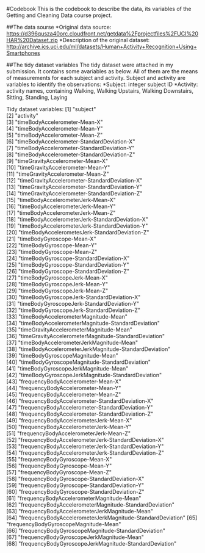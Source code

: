 
#Codebook
This is the codebook to describe the data, its variables of the Getting and Cleaning Data course project.

##The data sourse
  *Original data source: https://d396qusza40orc.cloudfront.net/getdata%2Fprojectfiles%2FUCI%20HAR%20Dataset.zip
  *Description of the original dataset: http://archive.ics.uci.edu/ml/datasets/Human+Activity+Recognition+Using+Smartphones

##The tidy dataset variables
The tidy dataset were attached in my submission. It contains some avariables as below. All of them are the means of measurements for each subject and activity.
Subject and activity are variables to identify the observations:
  *Subject: integer subject ID
  *Activity: activity names, containing Walking, Walking Upstairs, Walking Downstairs, Sitting, Standing, Laying
  
Tidy dataset variables:
 [1] "subject"                                                  
 [2] "activity"                                                 
 [3] "timeBodyAccelerometer-Mean-X"                             
 [4] "timeBodyAccelerometer-Mean-Y"                             
 [5] "timeBodyAccelerometer-Mean-Z"                             
 [6] "timeBodyAccelerometer-StandardDeviation-X"                
 [7] "timeBodyAccelerometer-StandardDeviation-Y"                
 [8] "timeBodyAccelerometer-StandardDeviation-Z"                
 [9] "timeGravityAccelerometer-Mean-X"                          
[10] "timeGravityAccelerometer-Mean-Y"                          
[11] "timeGravityAccelerometer-Mean-Z"                          
[12] "timeGravityAccelerometer-StandardDeviation-X"             
[13] "timeGravityAccelerometer-StandardDeviation-Y"             
[14] "timeGravityAccelerometer-StandardDeviation-Z"             
[15] "timeBodyAccelerometerJerk-Mean-X"                         
[16] "timeBodyAccelerometerJerk-Mean-Y"                         
[17] "timeBodyAccelerometerJerk-Mean-Z"                         
[18] "timeBodyAccelerometerJerk-StandardDeviation-X"            
[19] "timeBodyAccelerometerJerk-StandardDeviation-Y"            
[20] "timeBodyAccelerometerJerk-StandardDeviation-Z"            
[21] "timeBodyGyroscope-Mean-X"                                 
[22] "timeBodyGyroscope-Mean-Y"                                 
[23] "timeBodyGyroscope-Mean-Z"                                 
[24] "timeBodyGyroscope-StandardDeviation-X"                    
[25] "timeBodyGyroscope-StandardDeviation-Y"                    
[26] "timeBodyGyroscope-StandardDeviation-Z"                    
[27] "timeBodyGyroscopeJerk-Mean-X"                             
[28] "timeBodyGyroscopeJerk-Mean-Y"                             
[29] "timeBodyGyroscopeJerk-Mean-Z"                             
[30] "timeBodyGyroscopeJerk-StandardDeviation-X"                
[31] "timeBodyGyroscopeJerk-StandardDeviation-Y"                
[32] "timeBodyGyroscopeJerk-StandardDeviation-Z"                
[33] "timeBodyAccelerometerMagnitude-Mean"                      
[34] "timeBodyAccelerometerMagnitude-StandardDeviation"         
[35] "timeGravityAccelerometerMagnitude-Mean"                   
[36] "timeGravityAccelerometerMagnitude-StandardDeviation"      
[37] "timeBodyAccelerometerJerkMagnitude-Mean"                  
[38] "timeBodyAccelerometerJerkMagnitude-StandardDeviation"     
[39] "timeBodyGyroscopeMagnitude-Mean"                          
[40] "timeBodyGyroscopeMagnitude-StandardDeviation"             
[41] "timeBodyGyroscopeJerkMagnitude-Mean"                      
[42] "timeBodyGyroscopeJerkMagnitude-StandardDeviation"         
[43] "frequencyBodyAccelerometer-Mean-X"                        
[44] "frequencyBodyAccelerometer-Mean-Y"                        
[45] "frequencyBodyAccelerometer-Mean-Z"                        
[46] "frequencyBodyAccelerometer-StandardDeviation-X"           
[47] "frequencyBodyAccelerometer-StandardDeviation-Y"           
[48] "frequencyBodyAccelerometer-StandardDeviation-Z"           
[49] "frequencyBodyAccelerometerJerk-Mean-X"                    
[50] "frequencyBodyAccelerometerJerk-Mean-Y"                    
[51] "frequencyBodyAccelerometerJerk-Mean-Z"                    
[52] "frequencyBodyAccelerometerJerk-StandardDeviation-X"       
[53] "frequencyBodyAccelerometerJerk-StandardDeviation-Y"       
[54] "frequencyBodyAccelerometerJerk-StandardDeviation-Z"       
[55] "frequencyBodyGyroscope-Mean-X"                            
[56] "frequencyBodyGyroscope-Mean-Y"                            
[57] "frequencyBodyGyroscope-Mean-Z"                            
[58] "frequencyBodyGyroscope-StandardDeviation-X"               
[59] "frequencyBodyGyroscope-StandardDeviation-Y"               
[60] "frequencyBodyGyroscope-StandardDeviation-Z"               
[61] "frequencyBodyAccelerometerMagnitude-Mean"                 
[62] "frequencyBodyAccelerometerMagnitude-StandardDeviation"    
[63] "frequencyBodyAccelerometerJerkMagnitude-Mean"             
[64] "frequencyBodyAccelerometerJerkMagnitude-StandardDeviation"
[65] "frequencyBodyGyroscopeMagnitude-Mean"                     
[66] "frequencyBodyGyroscopeMagnitude-StandardDeviation"        
[67] "frequencyBodyGyroscopeJerkMagnitude-Mean"                 
[68] "frequencyBodyGyroscopeJerkMagnitude-StandardDeviation"  
